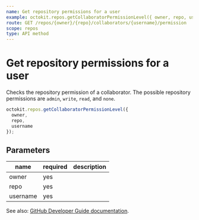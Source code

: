 ```yaml
---
name: Get repository permissions for a user
example: octokit.repos.getCollaboratorPermissionLevel({ owner, repo, username })
route: GET /repos/{owner}/{repo}/collaborators/{username}/permission
scope: repos
type: API method
---
```


# Get repository permissions for a user

Checks the repository permission of a collaborator. The possible repository permissions are `admin`, `write`, `read`, and `none`.

```js
octokit.repos.getCollaboratorPermissionLevel({
  owner,
  repo,
  username
});
```

## Parameters

<table>
  <thead>
    <tr>
      <th>name</th>
      <th>required</th>
      <th>description</th>
    </tr>
  </thead>
  <tbody>
    <tr><td>owner</td><td>yes</td><td>

</td></tr>
<tr><td>repo</td><td>yes</td><td>

</td></tr>
<tr><td>username</td><td>yes</td><td>

</td></tr>
  </tbody>
</table>

See also: [GitHub Developer Guide documentation](https://docs.github.com/rest/reference/repos#get-repository-permissions-for-a-user).
